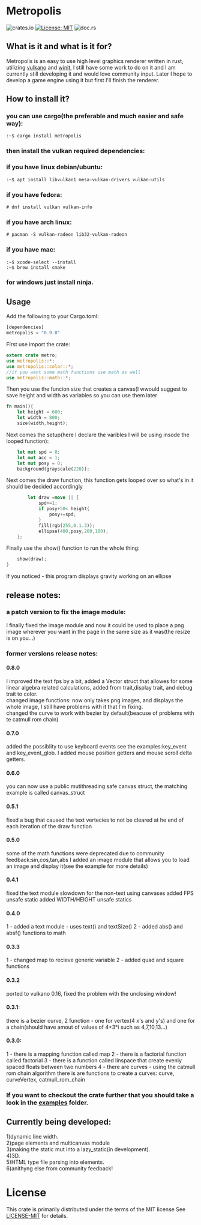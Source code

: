 # Metropolis
![crates.io](https://img.shields.io/crates/v/metropolis.svg) [![License: MIT](https://img.shields.io/badge/License-MIT-yellow.svg)](https://opensource.org/licenses/MIT) ![doc.rs](https://docs.rs/metropolis/badge.svg?version=0.9.0)
## What is it and what is it for?

Metropolis is an easy to use high level graphics renderer written in rust, utilizing [vulkano](https://crates.io/crates/vulkano) and [winit](https://crates.io/crates/winit),
I still have some work to do on it and I am currently still developing it and would love community input.
Later I hope to develop a game engine using it but first I'll finish the renderer.
## How to install it?

### you can use cargo(the preferable and much easier and safe way):
```console
:~$ cargo install metropolis
```
### then install the vulkan required dependencies:
### if you have linux debian/ubuntu:
```console
:~$ apt install libvulkan1 mesa-vulkan-drivers vulkan-utils
```
### if you have fedora:
```console
# dnf install vulkan vulkan-info
```
### if you have arch linux:
```console
# pacman -S vulkan-radeon lib32-vulkan-radeon
```
### if you have mac:
```console
:~$ xcode-select --install
:~$ brew install cmake
```
### for windows just install ninja.

## Usage

Add the following to your Cargo.toml:
```rust
[dependencies]
metropolis = "0.9.0"
```
First use import the crate:
```rust
extern crate metro;  
use metropolis::*; 
use metropolis::color::*; 
//if you want some math functions use math as well
use metropolis::math::*;
```

Then you use the funcion size that creates a canvas(I wwould suggest to save height and width as variables so you can use them later
```rust
fn main(){                                                             
	let height = 600;
	let width = 800;
	size(width,height);
```
Next comes the setup(here I declare the varibles I will be using insode the looped function):
```rust
	let mut spd = 0;
	let mut acc = 1;
	let mut posy = 0;
	background(grayscale(220));
```
Next comes the draw function, this function gets looped over so what's in it should be decided accordingly
```rust
    	let draw =move || {
        	spd+=1;
        	if posy+50< height{
	            posy+=spd;
        	}
 	     	fill(rgb(255,0.1.3));
	       	ellipse(400,posy,200,100);
	};
```
Finally use the show() function to run the whole thing:
```rust
	show(draw);
}
```
If you noticed - this program displays gravity working on an ellipse

## release notes:
### a patch version to fix the image module:
I finally fixed the image module and now it could be used to place a png image wherever you want in the page in the same size as it was(the resize is on you...)
### former versions release notes:
#### 0.8.0
I improved the text fps by a bit, added a Vector struct that allowes for some linear algebra related calculations, added from trait,display trait, and debug trait to color. </br>changed image functions: now only takes png images, and displays the whole image, I still have problems with it that I'm fixing.</br>changed the curve to work with bezier by default(beacuse of problems with te catmull rom chain)
#### 0.7.0
added the possiblity to use keyboard events see the examples:key_event and key_event_glob. I added mouse position getters and mouse scroll delta getters.
#### 0.6.0
you can now use a public mutithreading safe canvas struct, the matching example is called canvas_struct
#### 0.5.1 
fixed a bug that caused the text vertecies to not be cleared at he end of each iteration of the draw function
#### 0.5.0
some of the math functions were deprecated due to community feedback:sin,cos,tan,abs
I added an image module that allows you to load an image and display it(see the example for more details)
#### 0.4.1
fixed the text module slowdown for the non-text using canvases
added FPS unsafe static
added WIDTH/HEIGHT unsafe statics
#### 0.4.0
1 - added a text module - uses text() and textSize()
2 - added abs() and absf() functions to math
#### 0.3.3
1 - changed map to recieve generic variable
2 - added quad and square functions
#### 0.3.2
ported to vulkano 0.16, fixed the problem with the unclosing window!
#### 0.3.1:
there is a bezier curve, 2 function - one for vertex(4 x's and y's) and one for a chain(should have amout of values of 4+3*i such as 4,7,10,13...)
#### 0.3.0:
1 - there is a mapping function called map
2 - there is a factorial function called factorial
3 - there is a function called linspace that create evenly spaced floats between two numbers
4 - there are curves - using the catmull rom chain algorithm there is are functions to create a curves: curve, curveVertex, catmull_rom_chain 

### If you want to checkout the crate further that you should take a look in the [examples](https://github.com/GuyL99/metropolis/tree/master/examples) folder.
## Currently being developed:
1)dynamic line width.</br>
2)page elements and multicanvas module</br>
3)making the static mut into a lazy_static(in development).</br>
4)3D.</br>
5)HTML type file parsing into elements.</br>
6)anithyng else from community feedback!</br>

# License 
This crate is primarily distributed under the terms of the MIT license
See  [LICENSE-MIT](https://github.com/GuyL99/metropolis/blob/master/LICENSE) for details.
